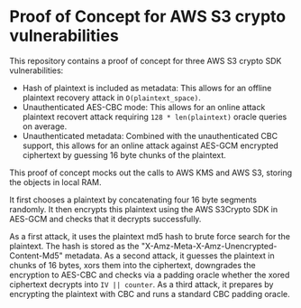 # Proof of Concept for AWS S3 crypto vulnerabilities

This repository contains a proof of concept for three AWS S3 crypto SDK vulnerabilities:

 *  Hash of plaintext is included as metadata: This allows for an offline plaintext recovery attack in `O(plaintext_space)`.
 *  Unauthenticated AES-CBC mode: This allows for an online attack plaintext recovert attack requiring `128 * len(plaintext)` oracle queries on average.
 *  Unauthenticated metadata: Combined with the unauthenticated CBC support, this allows for an online attack against AES-GCM encrypted ciphertext by guessing 16 byte chunks of the plaintext.

This proof of concept mocks out the calls to AWS KMS and AWS S3, storing the objects in local RAM.

It first chooses a plaintext by concatenating four 16 byte segments randomly.
It then encrypts this plaintext using the AWS S3Crypto SDK in AES-GCM and checks that it decrypts successfully.

As a first attack, it uses the plaintext md5 hash to brute force search for the plaintext. The hash is stored as the "X-Amz-Meta-X-Amz-Unencrypted-Content-Md5" metadata.
As a second attack, it guesses the plaintext in chunks of 16 bytes, xors them into the ciphertext, downgrades the encryption to AES-CBC and checks via a padding oracle whether the xored ciphertext decrypts into `IV || counter`.
As a third attack, it prepares by encrypting the plaintext with CBC and runs a standard CBC padding oracle.
